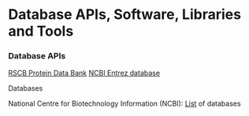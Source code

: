 # Database APIs, Software, Libraries and Tools 

### Database APIs

[RSCB Protein Data Bank](https://github.com/khanfs/ComputationalBiology-xGenomics/blob/main/PDB_APIs.ipynb) 
[NCBI Entrez database](https://github.com/khanfs/ComputationalBiology-xGenomics/blob/main/PDB_APIs.ipynb) 

Databases

National Centre for Biotechnology Information (NCBI): [List](https://www.ncbi.nlm.nih.gov/guide/all/) of databases
